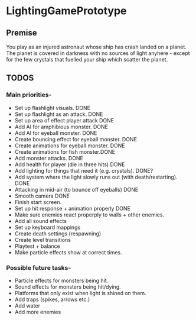 # LightingGamePrototype

## Premise
You play as an injured astronaut whose ship has crash landed on a planet. The planet is covered in darkness with no sources of light anyhere - except for the few crystals that fuelled your ship which scatter the planet.

## TODOS

### Main priorities-
* Set up flashlight visuals. DONE
* Set up flashlight as an attack. DONE
* Set up area of effect player attack DONE
* Add AI for amphibious monster. DONE
* Add AI for eyeball monster. DONE
* Create bouncing effect for eyeball monster. DONE 
* Create animations for eyeball monster. DONE
* Create animations for fish monster.DONE
* Add monster attacks. DONE
* Add health for player (die in three hits) DONE
* Add lighting for things that need it (e.g. crystals). DONE?
* Add system where the light slowly runs out (with death/restarting). DONE
* Attacking in mid-air (to bounce off eyeballs) DONE
* Smooth camera DONE
* Finish start screen. 
* Set up hit response + animation properly DONE
* Make sure enemies react properply to walls + other enemies. 
* Add all sound effects
* Set up keyboard mappings
* Create death settings (respawning)
* Create level transitions
* Playtest + balance
* Make particle effects show at correct times. 

### Possible future tasks-
* Particle effects for monsters being hit.
* Sound effects for monsters being hit/dying.
* Platforms that only exist when light is shined on them.
* Add traps (spikes, arrows etc.)
* Add water
* Add more enemies 

